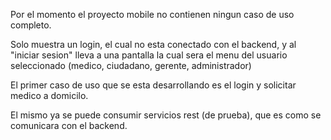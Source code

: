 Por el momento el proyecto mobile no contienen ningun caso de uso completo.

Solo muestra un login, el cual no esta conectado con el backend, y al "iniciar sesion" lleva a una pantalla la cual sera el menu del usuario seleccionado (medico, ciudadano, gerente, administrador)

El primer caso de uso que se esta desarrollando es el login y solicitar medico a domicilo.

El mismo ya se puede consumir servicios rest (de prueba), que es como se comunicara con el backend.